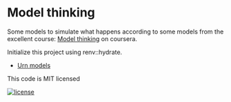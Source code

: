 # Model thinking

Some models to simulate what happens according to some models
from the excellent course: [Model thinking](https://www.coursera.org/learn/model-thinking) on coursera.

Initialize this project using renv::hydrate.


* [Urn models](notebooks/08_urn_models.md)


This code is MIT licensed

[![license](https://img.shields.io/badge/license-mit-lightgrey.svg)](https://choosealicense.com/)

